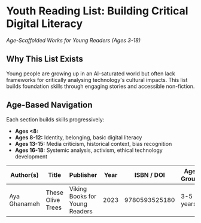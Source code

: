 # Youth Reading List: Building Critical Digital Literacy
*Age-Scaffolded Works for Young Readers (Ages 3-18)*

## Why This List Exists
Young people are growing up in an AI-saturated world but often lack frameworks 
for critically analysing technology's cultural impacts. This list builds 
foundation skills through engaging stories and accessible non-fiction.

## Age-Based Navigation
Each section builds skills progressively:
- **Ages <8:**
- **Ages 8-12:** Identity, belonging, basic digital literacy
- **Ages 13-15:** Media criticism, historical context, bias recognition  
- **Ages 16-18:** Systemic analysis, activism, ethical technology development

| Author(s) | Title | Publisher | Year | ISBN / DOI | Age Group | Community Voice | Accessibility | Format | Summary |
|-----------|-------|-----------|------|------------|-------|-----------------|--------------|--------|---------|
| Aya Ghanameh | These Olive Trees | Viking Books for Young Readers | 2023 | 9780593525180 | 3-5 years | | | |

